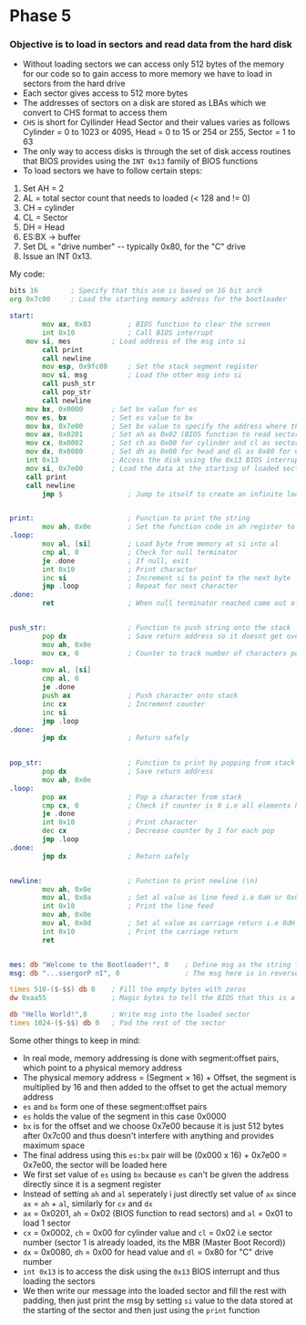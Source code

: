 # Phase 5

### Objective is to load in sectors and read data from the hard disk

- Without loading sectors we can access only 512 bytes of the memory for our code so to gain access to more memory we have to load in sectors from the hard drive
- Each sector gives access to 512 more bytes
- The addresses of sectors on a disk are stored as LBAs which we convert to CHS format to access them
- `CHS` is short for Cyllinder Head Sector and their values varies as follows Cylinder = 0 to 1023 or 4095, Head = 0 to 15 or 254 or 255, Sector = 1 to 63
- The only way to access disks is through the set of disk access routines that BIOS provides using the `INT 0x13` family of BIOS functions
- To load sectors we have to follow certain steps:
1. Set AH = 2
2. AL = total sector count that needs to loaded (< 128 and != 0)
3. CH = cylinder
4. CL = Sector
5. DH = Head
6. ES:BX -> buffer
7. Set DL = "drive number" -- typically 0x80, for the "C" drive
8. Issue an INT 0x13.

My code:

```asm
bits 16        ; Specify that this asm is based on 16 bit arch
org 0x7c00     ; Load the starting memory address for the bootloader

start:    
        mov ax, 0x03         ; BIOS function to clear the screen
        int 0x10             ; Call BIOS interrupt
	mov si, mes          ; Load address of the msg into si
        call print        
        call newline        
        mov esp, 0x9fc00     ; Set the stack segment register
        mov si, msg          ; Load the other msg into si
        call push_str       
        call pop_str
        call newline
	mov bx, 0x0000       ; Set bx value for es
	mov es, bx           ; Set es value to bx
	mov bx, 0x7e00       ; Set bx value to specify the address where the sector will be loaded 
	mov ax, 0x0201       ; Set ah as 0x02 (BIOS function to read sectors) and al as 0x01 to load 1 sector
	mov cx, 0x0002       ; Set ch as 0x00 for cylinder and cl as sector number 0x02
	mov dx, 0x0080       ; Set dh as 0x00 for head and dl as 0x80 for C drive number
	int 0x13             ; Access the disk using the 0x13 BIOS interrupt
	mov si, 0x7e00       ; Load the data at the starting of loaded sector into si
	call print
	call newline
        jmp $                ; Jump to itself to create an infinite loop and keep the bootloader running


print:                       ; Function to print the string
        mov ah, 0x0e         ; Set the function code in ah register to print
.loop:
        mov al, [si]         ; Load byte from memory at si into al
        cmp al, 0            ; Check for null terminator
        je .done             ; If null, exit
        int 0x10             ; Print character
        inc si               ; Increment si to point to the next byte
        jmp .loop            ; Repeat for next character
.done:
        ret                  ; When null terminator reached come out of the function


push_str:                    ; Function to push string onto the stack
        pop dx               ; Save return address so it doesnt get overwritten on pushing
        mov ah, 0x0e        
        mov cx, 0            ; Counter to track number of characters pushed
.loop:
        mov al, [si]         
        cmp al, 0            
        je .done            
        push ax              ; Push character onto stack
        inc cx               ; Increment counter
        inc si               
        jmp .loop           
.done:
        jmp dx               ; Return safely
          

pop_str:                     ; Function to print by popping from stack
        pop dx               ; Save return address
        mov ah, 0x0e           
.loop:
        pop ax               ; Pop a character from stack
        cmp cx, 0            ; Check if counter is 0 i.e all elements have been popped
        je .done           
        int 0x10             ; Print character
        dec cx               ; Decrease counter by 1 for each pop
        jmp .loop             
.done:
        jmp dx               ; Return safely        


newline:                     ; Function to print newline (\n)
        mov ah, 0x0e
        mov al, 0x0a         ; Set al value as line feed i.e 0aH or 0x0a 
        int 0x10             ; Print the line feed
        mov ah, 0x0e
        mov al, 0x0d         ; Set al value as carriage return i.e 0dH or 0x0d
        int 0x10             ; Print the carriage return 
        ret


mes: db "Welcome to the Bootloader!", 0    ; Define msg as the string followed by the null byte for terminating
msg: db "...ssergorP nI", 0                ; The msg here is in reverse as we are printing from stack that follows LIFO

times 510-($-$$) db 0    ; Fill the empty bytes with zeros
dw 0xaa55                ; Magic bytes to tell the BIOS that this is a bootloader

db "Hello World!",0      ; Write msg into the loaded sector
times 1024-($-$$) db 0   ; Pad the rest of the sector
```

Some other things to keep in mind:
- In real mode, memory addressing is done with segment:offset pairs, which point to a physical memory address
- The physical memory address = (Segment × 16) + Offset, the segment is multiplied by 16 and then added to the offset to get the actual memory address
- `es` and `bx` form one of these segment:offset pairs
- `es` holds the value of the segment in this case 0x0000
- `bx` is for the offset and we choose 0x7e00 because it is just 512 bytes after 0x7c00 and thus doesn't interfere with anything and provides maximum space
- The final address using this `es:bx` pair will be (0x000 x 16) + 0x7e00 = 0x7e00, the sector will be loaded here
- We first set value of `es` using `bx` because `es` can't be given the address directly since it is a segment register
- Instead of setting `ah` and `al` seperately i just directly set value of `ax` since `ax` = `ah` + `al`, similarly for `cx` and `dx`
- `ax` = 0x0201, `ah` = 0x02 (BIOS function to read sectors) and `al` = 0x01 to load 1 sector
- `cx` = 0x0002, `ch` = 0x00 for cylinder value and `cl` = 0x02 i.e sector number (sector 1 is already loaded, its the MBR (Master Boot Record))
- `dx` = 0x0080, `dh` = 0x00 for head value and `dl` = 0x80 for "C" drive number
- `int 0x13` is to access the disk using the `0x13` BIOS interrupt and thus loading the sectors
- We then write our message into the loaded sector and fill the rest with padding, then just print the msg by setting `si` value to the data stored at the starting of the sector and then just using the `print` function
